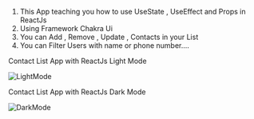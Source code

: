 1) This App teaching you how to use UseState , UseEffect and Props in ReactJs
2) Using Framework Chakra Ui
3) You can Add , Remove , Update , Contacts in your List
4) You can Filter Users with name or phone number....

<p align="center">

<p> Contact List App with ReactJs Light Mode </p>

![LightMode](https://user-images.githubusercontent.com/92122363/205513798-1c6d6c41-fe7b-4e49-85ce-8f873fbd9ff0.png)



<p > Contact List App with ReactJs Dark Mode </p>

![DarkMode](https://user-images.githubusercontent.com/92122363/205513908-7c4739e2-774e-42cb-8469-0289edc0dea1.png)





</p>
